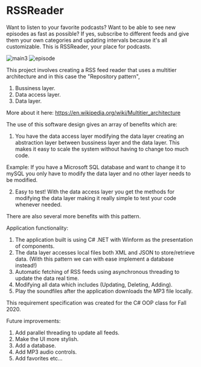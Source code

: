 # RSSReader
Want to listen to your favorite podcasts? 
Want to be able to see new episodes as fast as possible?
If yes, subscribe to different feeds and give them your own categories and updating intervals because it's all customizable. 
This is RSSReader, your place for podcasts.

![main3](https://user-images.githubusercontent.com/60555651/97229689-08eca280-17d9-11eb-87c2-25039fc5eca9.PNG)
![episode](https://user-images.githubusercontent.com/60555651/97228687-9202da00-17d7-11eb-8179-e51e411879f6.PNG)

This project involves creating a RSS feed reader that uses a multitier architecture and in this case the "Repository pattern",
1. Bussiness layer.
2. Data access layer.
3. Data layer.

More about it here: https://en.wikipedia.org/wiki/Multitier_architecture

The use of this software design gives an array of benefits which are:
1. You have the data access layer modifying the data layer creating an abstraction layer between bussiness layer and the data layer. This makes it easy to scale the system 
without having to change too much code. 

Example: If you have a Microsoft SQL database and want to change it to mySQL you only have to modify the data layer and no other layer needs to be modified.

2. Easy to test! With the data access layer you get the methods for modifying the data layer making it really simple to test your code whenever needed.

There are also several more benefits with this pattern.

Application functionality:
1. The application built is using C# .NET with Winform as the presentation of components.
2. The data layer accesses local files both XML and JSON to store/retrieve data. (With this pattern we can with ease implement a database instead!)
3. Automatic fetching of RSS feeds using asynchronous threading to update the data real time.
4. Modifying all data which includes (Updating, Deleting, Adding).
5. Play the soundfiles after the application downloads the MP3 file locally. 

This requirement specification was created for the C# OOP class for Fall 2020.

Future improvements:
1. Add parallel threading to update all feeds.
2. Make the UI more stylish.
3. Add a database.
4. Add MP3 audio controls.
5. Add favorites etc...
